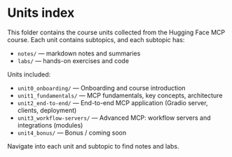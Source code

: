 # Units index

This folder contains the course units collected from the Hugging Face MCP course. Each unit contains subtopics, and each subtopic has:

- `notes/` — markdown notes and summaries
- `labs/` — hands-on exercises and code

Units included:

- `unit0_onboarding/` — Onboarding and course introduction
- `unit1_fundamentals/` — MCP fundamentals, key concepts, architecture
- `unit2_end-to-end/` — End-to-end MCP application (Gradio server, clients, deployment)
- `unit3_workflow-servers/` — Advanced MCP: workflow servers and integrations (modules)
- `unit4_bonus/` — Bonus / coming soon

Navigate into each unit and subtopic to find notes and labs.
